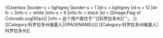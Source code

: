 {{Userbox
  |border-c = lightgrey
  |border-s = 1
  |id-c     = lightgrey
  |id-s     = 12
  |id-fc    = 
  |info-c   = white
  |info-s   = 9
  |info-fc  = black
  |id       = [[Image:Flag of Colorado.svg|60px]]
  |info     = 这个用户居住于'''[[科罗拉多州]]'''。
}}
<includeonly>
[[Category:科罗拉多州维基人|{{PAGENAME}}]]
</includeonly><noinclude>
[[Category:科罗拉多州维基人|科罗拉多州]]
</noinclude>